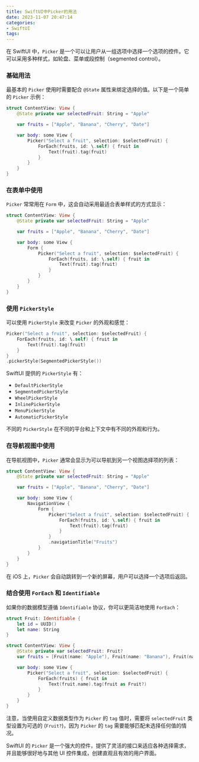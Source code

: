 ```yaml
---
title: SwiftUI中Picker的用法
date: 2023-11-07 20:47:14
categories:
- SwiftUI
tags:
---
```

在 SwiftUI 中，`Picker` 是一个可以让用户从一组选项中选择一个选项的控件。它可以采用多种样式，如轮盘、菜单或段控制（segmented control）。

### 基础用法

最基本的 `Picker` 使用时需要配合 `@State` 属性来绑定选择的值。以下是一个简单的 `Picker` 示例：

```swift
struct ContentView: View {
    @State private var selectedFruit: String = "Apple"

    var fruits = ["Apple", "Banana", "Cherry", "Date"]

    var body: some View {
        Picker("Select a fruit", selection: $selectedFruit) {
            ForEach(fruits, id: \.self) { fruit in
                Text(fruit).tag(fruit)
            }
        }
    }
}
```

### 在表单中使用

`Picker` 常常用在 `Form` 中，这会自动采用最适合表单样式的方式显示：

```swift
struct ContentView: View {
    @State private var selectedFruit: String = "Apple"

    var fruits = ["Apple", "Banana", "Cherry", "Date"]

    var body: some View {
        Form {
            Picker("Select a fruit", selection: $selectedFruit) {
                ForEach(fruits, id: \.self) { fruit in
                    Text(fruit).tag(fruit)
                }
            }
        }
    }
}
```

### 使用 `PickerStyle`

可以使用 `PickerStyle` 来改变 `Picker` 的外观和感觉：

```swift
Picker("Select a fruit", selection: $selectedFruit) {
    ForEach(fruits, id: \.self) { fruit in
        Text(fruit).tag(fruit)
    }
}
.pickerStyle(SegmentedPickerStyle())
```

SwiftUI 提供的 `PickerStyle` 有：

- `DefaultPickerStyle`
- `SegmentedPickerStyle`
- `WheelPickerStyle`
- `InlinePickerStyle`
- `MenuPickerStyle`
- `AutomaticPickerStyle`

不同的 `PickerStyle` 在不同的平台和上下文中有不同的外观和行为。

### 在导航视图中使用

在导航视图中，`Picker` 通常会显示为可以导航到另一个视图选择项的列表：

```swift
struct ContentView: View {
    @State private var selectedFruit: String = "Apple"

    var fruits = ["Apple", "Banana", "Cherry", "Date"]

    var body: some View {
        NavigationView {
            Form {
                Picker("Select a fruit", selection: $selectedFruit) {
                    ForEach(fruits, id: \.self) { fruit in
                        Text(fruit).tag(fruit)
                    }
                }
                .navigationTitle("Fruits")
            }
        }
    }
}
```

在 iOS 上，`Picker` 会自动跳转到一个新的屏幕，用户可以选择一个选项后返回。

### 结合使用 `ForEach` 和 `Identifiable`

如果你的数据模型遵循 `Identifiable` 协议，你可以更简洁地使用 `ForEach`：

```swift
struct Fruit: Identifiable {
    let id = UUID()
    let name: String
}

struct ContentView: View {
    @State private var selectedFruit: Fruit?
    var fruits = [Fruit(name: "Apple"), Fruit(name: "Banana"), Fruit(name: "Cherry"), Fruit(name: "Date")]

    var body: some View {
        Picker("Select a fruit", selection: $selectedFruit) {
            ForEach(fruits) { fruit in
                Text(fruit.name).tag(fruit as Fruit?)
            }
        }
    }
}
```

注意，当使用自定义数据类型作为 `Picker` 的 `tag` 值时，需要将 `selectedFruit` 类型设置为可选的 (`Fruit?`)，因为 `Picker` 的 `tag` 需要能够匹配未选择任何值的情况。

SwiftUI 的 `Picker` 是一个强大的控件，提供了灵活的接口来适应各种选择需求，并且能够很好地与其他 UI 控件集成，创建直观且有效的用户界面。